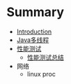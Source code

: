 # Summary

* [Introduction](README.md)
* [Java多线程](javaduo_xian_cheng.md)
* [性能测试](xing_neng_ce_shi.md)
   * [性能测试总结](xing_neng_ce_shi_zong_jie.md)
* 网络
   * linux proc

